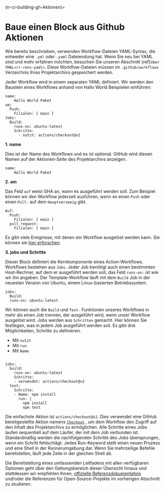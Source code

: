 (rr-ci-building-gh-Aktionen)=
# Baue einen Block aus Github Aktionen

Wie bereits beschrieben, verwenden Workflow-Dateien YAML-Syntax, die entweder eine `.yml` oder `.yaml` Dateiendung hat. Wenn Sie neu bei YAML sind und mehr erfahren möchten, besuchen Sie unseren Abschnitt {ref}`über YMAL<rr-renv-yaml>`. Diese Workflow-Dateien müssen im `.github/workflows` Verzeichnis Ihres Projektarchivs gespeichert werden.

Jeder Workflow wird in einem separaten YAML definiert. Wir werden den Baustein eines Workflows anhand von Hallo World Beispielen einführen:

```
name:
    Hallo World Paket
um:
  Push:
    Filialen: [ main ]
Jobs:
  Build:
    runs-on: ubuntu-latest
    Schritte:
      - nutzt: actions/checkout@v2
```

**1. name**

Dies ist der Name des Workflows und es ist optional. GitHub wird diesen Namen auf der Aktionen-Seite des Projektarchivs anzeigen.
```
name:
    Hallo World Paket
```

**2. am**

Das Feld `auf` weist GHA an, wann es ausgeführt werden soll. Zum Beispiel können wir den Workflow jederzeit ausführen, wenn es einen `Push` oder einen `Pull-` auf dem `Hauptverzweig` gibt.
```
Auf:
  Push:
    Filialen: [ main ]
  pull_request:
    Filialen: [ main ]
```
Es gibt viele Ereignisse, mit denen ein Workflow ausgelöst werden kann. Sie können sie [hier erforschen](https://docs.github.com/en/free-pro-team@latest/actions/reference/workflow-syntax-for-github-actions).

**3. jobs und Schritte**

Dieser Block definiert die Kernkomponente eines Action-Workflows. Workflows bestehen aus `Jobs`. Jeder Job benötigt auch einen bestimmten Host-Rechner, auf dem er ausgeführt werden soll, das Feld `runs-on:` ist wie wir ihn angeben. Der Template-Workflow läuft mit dem `Build` Job in der neuesten Version von Ubuntu, einem Linux-basierten Betriebssystem.

```
jobs:
  Build:
  runs-on: ubuntu-latest
```

Wir können auch die `Build` und `Test-` Funktionen unseres Workflows in mehr als einen Job trennen, der ausgeführt wird, wenn unser Workflow ausgelöst wird. Jobs werden aus `Schritten` gemacht. Hier können Sie festlegen, was in jedem Job ausgeführt werden soll. Es gibt drei Möglichkeiten, Schritte zu definieren.

- Mit `nutzt`
- Mit `run`
- Mit `Name`

```

jobs:
  build:
    runs-on: ubuntu-latest
    Schritte:
    - verwendet: actions/checkout@v2
  test:
    Schritte:
    - Name: npm install
      run: |
        npm install
        npm test
```

Die einfachste Aktion ist `actions/checkout@v2`. Dies verwendet eine GitHub bereitgestellte Aktion namens [`Checkout`](https://github.com/actions/checkout) , um dem Workflow den Zugriff auf den Inhalt des Projektarchivs zu ermöglichen. Alle Schritte eines Jobs laufen sequentiell auf dem Läufer, der mit dem Job verbunden ist. Standardmäßig werden die nachfolgenden Schritte des Jobs übersprungen, wenn ein Schritt fehlschlägt. Jedes Run-Keyword stellt einen neuen Prozess und eine Shell in der Runnerumgebung dar. Wenn Sie mehrzeilige Befehle bereitstellen, läuft jede Zeile in der gleichen Shell ab.

Die Bereitstellung eines umfassenden Leitfadens mit allen verfügbaren Optionen geht über den Geltungsbereich dieser Übersicht hinaus und stattdessen wir empfehlen Ihnen, [offizielle Referenzdokumentation](https://docs.github.com/en/actions/reference/workflow-syntax-for-github-actions) und/oder die Referenzen für Open-Source-Projekte im vorherigen Abschnitt zu studieren.
